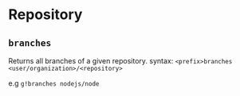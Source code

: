 # Repository

## `branches`
Returns all branches of a given repository.
syntax: `<prefix>branches <user/organization>/<repository>`

e.g `g!branches nodejs/node`
